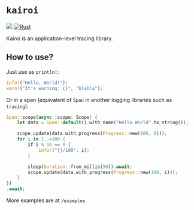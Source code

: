 # `kairoi`

[![](https://img.shields.io/crates/v/kairoi)](https://crates.io/crates/kairoi)
[![Rust](https://github.com/Sharp0802/kairoi/actions/workflows/rust.yml/badge.svg)](https://github.com/Sharp0802/kairoi/actions/workflows/rust.yml)

Kairoi is an application-level tracing library.

## How to use?

Just use as `println!`:

```rust
info!("Hello, World!");
warn!("It's warning: {}", "blabla");
```

Or in a span (equivalent of `Span` in another logging libraries such as `tracing`):

```rust
Span::scope(async |scope: Scope| {
    let data = Span::default().with_name("Hello World".to_string());

    scope.update(data.with_progress(Progress::new(100, 0)));
    for i in 1..=100 {
        if i % 10 == 0 {
            info!("{}/100", i);
        }

        sleep(Duration::from_millis(50)).await;
        scope.update(data.with_progress(Progress::new(100, i)));
    }
})
.await;
```

More examples are at `/examples`

